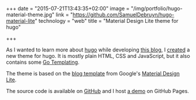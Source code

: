 +++
date = "2015-07-21T13:43:35+02:00"
image = "/img/portfolio/hugo-material-theme.jpg"
link = "https://github.com/SamuelDebruyn/hugo-material-lite"
technology = "web"
title = "Material Design Lite theme for hugo"

+++

As I wanted to learn more about [hugo](http://gohugo.io) while developing [this blog](/portfolio/this-blog/), I [created](/2015/material-lite-theme-for-hugo/) a new theme for hugo. It is mostly plain HTML, CSS and JavaScript, but it also contains some [Go Templating](http://golang.org/pkg/html/template/).

The theme is based on the [blog template](http://www.getmdl.io/templates/index.html) from Google's [Material Design Lite](http://www.getmdl.io/).

The source code is available on [GitHub](https://github.com/SamuelDebruyn/hugo-material-lite) and I host [a demo](http://materialexample.sa.muel.be/) on GitHub Pages.